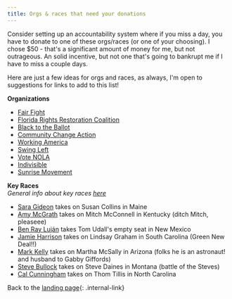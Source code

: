 ```yaml
---
title: Orgs & races that need your donations
---
```


Consider setting up an accountability system where if you miss a day, you have to donate to one of these orgs/races (or one of your choosing). I chose $50 - that's a significant amount of money for me, but not outrageous. An solid incentive, but not one that's going to bankrupt me if I have to miss a couple days. 

Here are just a few ideas for orgs and races, as always, I'm open to suggestions for links to add to this list!

**Organizations**

+ [Fair Fight](https://fairfight.com/)  
+ [Florida Rights Restoration Coalition](https://floridarrc.com/)  
+ [Black to the Ballot](https://blackfutureslab.org/black-to-the-ballot-2-2/)
+ [Community Change Action](https://communitychangeaction.org/)
+ [Working America](https://www.workingamerica.org/)
+ [Swing Left](https://www.swingleft.org)
+ [Vote NOLA](https://www.vote-nola.org/)
+ [Indivisible](https://indivisible.org/)
+ [Sunrise Movement](https://secure.actblue.com/donate/sunrisemvmt?refcode=website-top-button)

**Key Races**  
_General info about key races [here](https://docs.google.com/document/u/1/d/e/2PACX-1vSfcd6b2XV3qgv-yue_jerfMMENCAX95rDzqpubBW5n5u07o8LWQhTa4yAl22_feLyDwQ64PbEgcrv6/pub?emci=2fcdb233-e7eb-ea11-8b03-00155d0394bb&emdi=0b59d5f8-2ff1-ea11-99c3-00155d039e74&ceid=10504911#h.o2helt4yab19)_ 

+ [Sara Gideon]([https://secure.actblue.com/donate/gideon.up](https://www.google.com/url?q=https://secure.actblue.com/donate/gideon.up&sa=D&ust=1601522324159000&usg=AOvVaw1gEgtYralDUM1aJBG0IrLE)) takes on Susan Collins in Maine
+ [Amy McGrath]([https://secure.actblue.com/donate/mcgrath.up](https://www.google.com/url?q=https://secure.actblue.com/donate/mcgrath.up&sa=D&ust=1601522324224000&usg=AOvVaw0fgmdGy5a-zug1efNvbnoO)) takes on Mitch McConnell in Kentucky (ditch Mitch, pleaseee)
+ [Ben Ray Luján](https://secure.actblue.com/donate/lujan.up) takes Tom Udall's empty seat in New Mexico
+ [Jamie Harrison](https://secure.actblue.com/donate/harrison.up) takes on Lindsay Graham in South Carolina (Green New Deal!!)
+ [Mark Kelly](https://secure.actblue.com/donate/kelly.up) takes on Martha McSally in Arizona (folks he is an astronaut! and husband to Gabby Giffords)
+ [Steve Bullock]([https://secure.actblue.com/donate/bullock.up](https://www.google.com/url?q=https://secure.actblue.com/donate/bullock.up&sa=D&ust=1601522324168000&usg=AOvVaw2NJRpNla1LgwycFPnyXUFj)) takes on Steve Daines in Montana (battle of the Steves)
+ [Cal Cunningham](https://secure.actblue.com/donate/cunningham.up) takes on Thom Tillis in North Carolina 

Back to the [landing page](/PoliticalActionOct2020/landingpage){: .internal-link}
